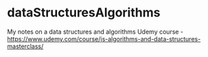 # dataStructuresAlgorithms
My notes on a data structures and algorithms Udemy course - https://www.udemy.com/course/js-algorithms-and-data-structures-masterclass/
